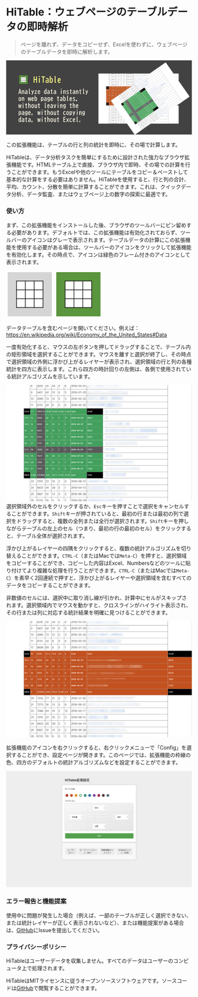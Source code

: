 HiTable：ウェブページのテーブルデータの即時解析
===

> ページを離れず、データをコピーせず、Excelを使わずに、ウェブページのテーブルデータを即時に解析します。

![](assets/tile-1.png)

この拡張機能は、テーブルの行と列の統計を即時に、その場で計算します。

HiTableは、データ分析タスクを簡単にするために設計された強力なブラウザ拡張機能です。HTMLテーブル上で直接、ブラウザ内で即時、その場での計算を行うことができます。もうExcelや他のツールにテーブルをコピー＆ペーストして基本的な計算をする必要はありません。HiTableを使用すると、行と列の合計、平均、カウント、分散を簡単に計算することができます。これは、クイックデータ分析、データ監査、またはウェブページ上の数字の探索に最適です。

### 使い方

まず、この拡張機能をインストールした後、ブラウザのツールバーにピン留めする必要があります。デフォルトでは、この拡張機能は有効化されておらず、ツールバーのアイコンはグレーで表示されます。テーブルデータの計算にこの拡張機能を使用する必要がある場合は、ツールバーのアイコンをクリックして拡張機能を有効化します。その時点で、アイコンは緑色のフレーム付きのアイコンとして表示されます。

![](../src/assets/inactive.png)
![](../src/assets/active.png)

データテーブルを含むページを開いてください。例えば：
https://en.wikipedia.org/wiki/Economy_of_the_United_States#Data

一度有効化すると、マウスの左ボタンを押してドラッグすることで、テーブル内の矩形領域を選択することができます。マウスを離すと選択が終了し、その時点で選択領域の外側に浮かび上がるレイヤーが表示され、選択領域の行と列の各種統計を四方に表示します。これら四方の時計回りの左側は、各側で使用されている統計アルゴリズムを示しています。

![](assets/screenshot-1.png)
選択領域外のセルをクリックするか、`Esc`キーを押すことで選択をキャンセルすることができます。`Shift`キーが押されていると、最初の行または最初の列で選択をドラッグすると、複数の全列または全行が選択されます。`Shift`キーを押しながらテーブルの左上のセル（つまり、最初の行の最初のセル）をクリックすると、テーブル全体が選択されます。

浮かび上がるレイヤーの四隅をクリックすると、複数の統計アルゴリズムを切り替えることができます。`CTRL-C`（またはMacでは`Meta-C`）を押すと、選択領域をコピーすることができ、コピーした内容はExcel、Numbersなどのツールに貼り付けてより複雑な処理を行うことができます。`CTRL-C`（またはMacでは`Meta-C`）を素早く2回連続で押すと、浮かび上がるレイヤーや選択領域を含むすべてのデータをコピーすることができます。

非数値のセルには、選択中に取り消し線が引かれ、計算中にセルがスキップされます。選択領域内でマウスを動かすと、クロスラインがハイライト表示され、その行または列に対応する統計結果を明確に見つけることができます。

![](assets/screenshot-2.png)

拡張機能のアイコンを右クリックすると、右クリックメニューで「Config」を選択することができ、設定ページが開きます。このページでは、拡張機能の枠線の色、四方のデフォルトの統計アルゴリズムなどを設定することができます。

![](assets/config-ja.png)

### エラー報告と機能提案

使用中に問題が発生した場合（例えば、一部のテーブルが正しく選択できない、または統計レイヤーが正しく表示されないなど）、または機能提案がある場合は、[GitHub](https://github.com/wxy/HiTable/issues)にIssueを提出してください。

### プライバシーポリシー

HiTableはユーザーデータを収集しません。すべてのデータはユーザーのコンピュータ上で処理されます。

HiTableはMITライセンスに従うオープンソースソフトウェアです。ソースコードは[GitHub](https://github.com/wxy/HiTable)で閲覧することができます。